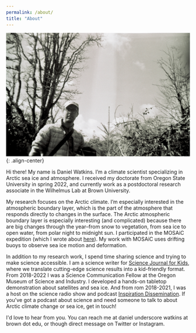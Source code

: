 ```yaml
---
permalink: /about/
title: "About"
---
```


![image-center](/assets/images/about_me_photo.jpeg){: .align-center}

Hi there! My name is Daniel Watkins. I’m a climate scientist specializing in Arctic sea ice and atmosphere. I received my doctorate from Oregon State University in spring 2022, and currently work as a postdoctoral research associate in the Wilhelmus Lab at Brown University.

My research focuses on the Arctic climate. I’m especially interested in the atmospheric boundary layer, which is the part of the atmosphere that responds directly to changes in the surface. The Arctic atmospheric boundary layer is especially interesting (and complicated) because there are big changes through the year–from snow to vegetation, from sea ice to open water, from polar night to midnight sun. I participated in the MOSAiC expedition (which I wrote about [here][freeze_frame]). My work with MOSAiC uses drifting buoys to observe sea ice motion and deformation.

In addition to my research work, I spend time sharing science and trying to make science accessible. I am a science writer for [Science Journal for Kids][sjk], where we translate cutting-edge science results into a kid-friendly format. From 2018-2022 I was a Science Communication Fellow at the Oregon Museum of Science and Industry. I developed a hands-on tabletop demonstration about satellites and sea ice. And from rom 2018-2021, I was a host on the science radio show and podcast [Inspiration Dissemination][id]. If you've got a podcast about science and need someone to talk to about Arctic climate change or sea ice, get in touch!

I'd love to hear from you. You can reach me at daniel underscore watkins at brown dot edu, or though direct message on Twitter or Instagram. 

[freeze_frame]: https://ceoas.oregonstate.edu/feature-story/freeze-frame-student’s-snapshot-mosaic-expedition
[sjk]: https://www.sciencejournalforkids.org
[id]: https://blogs.oregonstate.edu/inspiration/
